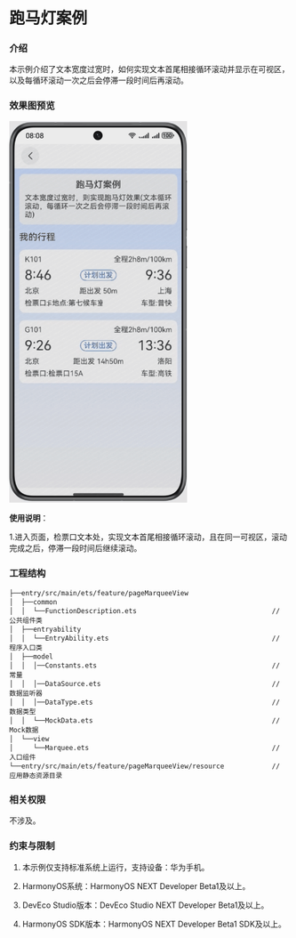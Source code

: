 # 跑马灯案例

### 介绍

本示例介绍了文本宽度过宽时，如何实现文本首尾相接循环滚动并显示在可视区，以及每循环滚动一次之后会停滞一段时间后再滚动。

### 效果图预览

![](../../../../../../screenshots/device/Marquee.gif) 

**使用说明**：

1.进入页面，检票口文本处，实现文本首尾相接循环滚动，且在同一可视区，滚动完成之后，停滞一段时间后继续滚动。


### 工程结构

```
├──entry/src/main/ets/feature/pageMarqueeView
│  ├──common
│  │  └──FunctionDescription.ets                                  // 公共组件类
│  ├──entryability
│  │  └──EntryAbility.ets                                         // 程序入口类
│  ├──model                  
│  │  │──Constants.ets                                            // 常量
│  │  │──DataSource.ets                                           // 数据监听器
│  │  │──DataType.ets                                             // 数据类型
│  │  └──MockData.ets                                             // Mock数据
│  └──view                  
│     └──Marquee.ets                                              // 入口组件
└──entry/src/main/ets/feature/pageMarqueeView/resource            // 应用静态资源目录
```

### 相关权限

不涉及。

### 约束与限制

1. 本示例仅支持标准系统上运行，支持设备：华为手机。

2. HarmonyOS系统：HarmonyOS NEXT Developer Beta1及以上。

3. DevEco Studio版本：DevEco Studio NEXT Developer Beta1及以上。

4. HarmonyOS SDK版本：HarmonyOS NEXT Developer Beta1 SDK及以上。
